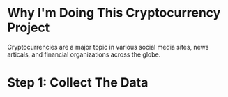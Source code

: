 # Why I'm Doing This Cryptocurrency Project
Cryptocurrencies are a major topic in various social media sites, news articals, and financial organizations across the globe.
# Step 1: Collect The Data
